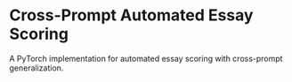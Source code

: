 # Cross-Prompt Automated Essay Scoring

A PyTorch implementation for automated essay scoring with cross-prompt generalization.
